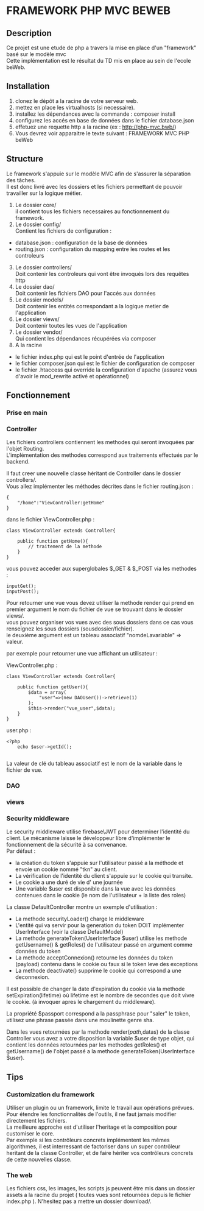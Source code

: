 # FRAMEWORK PHP MVC BEWEB 
## Description
Ce projet est une etude de php a travers la mise en place d'un "framework" basé sur le modèle mvc   
Cette implémentation est le résultat du TD mis en place au sein de l'ecole beWeb.   

## Installation
1. clonez le dépôt a la racine de votre serveur web.
2. mettez en place les virtualhosts (si necessaire).
3. installez les dépendances avec la commande : composer install
4. configurez les accés en base de données dans le fichier database.json
5. effetuez une requette http a la racine (ex : http://php-mvc.bwb/)
6. Vous devrez voir apparaitre le texte suivant : FRAMEWORK MVC PHP beWeb

## Structure
Le framework s'appuie sur le modèle MVC afin de s'assurer la séparation des tâches.   
Il est donc livré avec les dossiers et les fichiers permettant de pouvoir travailler sur la logique métier.   

1. Le dossier core/   
il contient tous les fichiers necessaires au fonctionnement du framework. 
2. Le dossier config/   
Contient les fichiers de configuration :
 * database.json : configuration de la base de données
 * routing.json : configuration du mapping entre les routes et les controleurs
3. Le dossier controllers/   
Doit contenir les controleurs qui vont être invoqués lors des requêtes http
4. Le dossier dao/   
Doit contenir les fichiers DAO pour l'accés aux données
5. Le dossier models/   
Doit contenir les entités correspondant a la logique metier de l'application
6. Le dossier views/   
Doit contenir toutes les vues de l'application
7. Le dossier vendor/   
Qui contient les dépendances récupérées via composer
8. A la racine   
 * le fichier index.php qui est le point d'entrée de l'application
 * le fichier composer.json qui est le fichier de configuration de composer
 * le fichier .htaccess qui override la configuration d'apache (assurez vous d'avoir le mod_rewrite activé et opérationnel)

## Fonctionnement

### Prise en main

### Controller
Les fichiers controllers contiennent les methodes qui seront invoquées par l'objet Routing.   
L'implémentation des methodes correspond aux traitements effectués par le backend.  

Il faut creer une nouvelle classe héritant de Controller dans le dossier controllers/.   
Vous allez implémenter les méthodes décrites dans le fichier routing.json :   
```
{
    "/home":"ViewController:getHome"
}
```
dans le fichier ViewController.php :   
```
class ViewController extends Controller{

    public function getHome(){
        // traitement de la methode 
    }
}
```
vous pouvez acceder aux superglobales $_GET & $_POST via les methodes : 
````
inputGet();
inputPost();
````
Pour retourner une vue vous devez utiliser la methode render qui prend en premier argument le nom du fichier de vue se trouvant dans le dossier views/.   
vous pouvez organiser vos vues avec des sous dossiers dans ce cas vous renseignez les sous dossiers (sousdossier/fichier).   
le deuxième argument est un tableau associatif "nomdeLavariable" => valeur.  

par exemple pour retourner une vue affichant un utilisateur :   

ViewController.php :
````
class ViewController extends Controller{
    
    public function getUser(){
        $data = array(
            "user"=>(new DAOUser())->retrieve(1)
        );
        $this->render("vue_user",$data);
    }
}
````
user.php :
````
<?php
    echo $user->getId(); 
    
````
La valeur de clé du tableau associatif est le nom de la variable dans le fichier de vue.   


### DAO

### views

### Security middleware
Le security middleware utilise firebase\JWT pour determiner l'identité du client. Le mécanisme laisse le développeur libre d'implémenter le fonctionnement de la sécurité à sa convenance.   
Par défaut :
* la création du token s'appuie sur l'utilisateur passé a la méthode et envoie un cookie nommé "tkn" au client. 
* La vérification de l'identité du client s'appuie sur le cookie qui transite.   
* Le cookie a une duré de vie d' une journée
* Une variable $user est disponible dans la vue avec les données contenues dans le cookie (le nom de l'utilisateur + la liste des roles)

La classe DefaultController montre un exemple d'utilisation : 
* La methode securityLoader() charge le middleware
* L'entité qui va servir pour la generation du token DOIT implémenter UserInterface (voir la classe DefaultModel)
* La methode generateToken(UserInterface $user) utilise les methode getUsername() & getRoles() de l'utilisateur passé en argument comme données du token
* La methode acceptConnexion() retourne les données du token (payload) contenu dans le cookie ou faux si le token leve des exceptions
* La methode deactivate() supprime le cookie qui correspond a une deconnexion.

Il est possible de changer la date d'expiration du cookie via la methode setExpiration(lifetime) où lifetime est le nombre de secondes que doit vivre le cookie. (à invoquer apres le chargement du middleware).   

La propriété $passport correspond a la passphrase pour "saler" le token, utilisez une phrase passée dans une moulinette genre sha.   

Dans les vues retournées par la methode render($path,$datas) de la classe Controller vous avez a votre disposition la variable $user de type objet, qui contient les données retournées par les methodes getRoles() et getUsername() de l'objet passé a la methode generateToken(UserInterface $user).

## Tips
### Customization du framework
Utiliser un plugin ou un framework, limite le travail aux opérations prévues. Pour étendre les fonctionnalités de l'outils, il ne faut jamais modifier directement les fichiers.   
La meilleure approche est d'utiliser l'heritage et la composition pour customiser le core.   
Par exemple si les contrôleurs concrets implémentent les mêmes algorithmes, il est interressant de factoriser dans un super contrôleur heritant de la classe Controller, et de faire hériter vos contrôleurs concrets de cette nouvelles classe.

### The web
Les fichiers css, les images, les scripts js peuvent être mis dans un dossier assets a la racine du projet ( toutes vues sont retournées depuis le fichier index.php ). N'hesitez pas a mettre un dossier download/.
